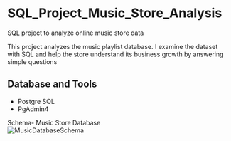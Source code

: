 # SQL_Project_Music_Store_Analysis
SQL project to analyze online music store data

This project analyzes the music playlist database. I examine the dataset with SQL and help the store understand its business growth by answering simple questions
## Database and Tools
* Postgre SQL
* PgAdmin4

Schema- Music Store Database  
![MusicDatabaseSchema](https://user-images.githubusercontent.com/112153548/213707717-bfc9f479-52d9-407b-99e1-e94db7ae10a3.png)
